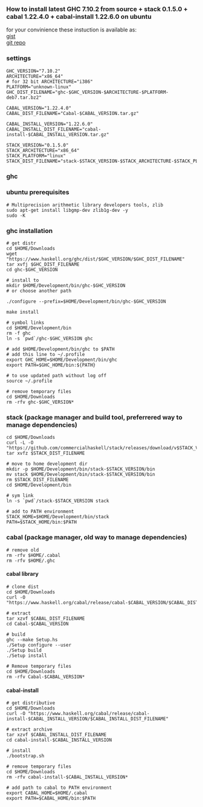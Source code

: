 ### How to install latest GHC 7.10.2 from source  + stack 0.1.5.0 + cabal 1.22.4.0 + cabal-install 1.22.6.0 on ubuntu

for your convinience these instuction is available as:  
[gist](https://gist.github.com/yantonov/10083524)  
[git repo](https://github.com/yantonov/install-ghc)

### settings

    GHC_VERSION="7.10.2"  
    ARCHITECTURE="x86_64"  
    # for 32 bit ARCHITECTURE="i386"      
    PLATFORM="unknown-linux"  
    GHC_DIST_FILENAME="ghc-$GHC_VERSION-$ARCHITECTURE-$PLATFORM-deb7.tar.bz2"
    
    CABAL_VERSION="1.22.4.0"
    CABAL_DIST_FILENAME="Cabal-$CABAL_VERSION.tar.gz"

    CABAL_INSTALL_VERSION="1.22.6.0"
    CABAL_INSTALL_DIST_FILENAME="cabal-install-$CABAL_INSTALL_VERSION.tar.gz"

    STACK_VERSION="0.1.5.0"  
    STACK_ARCHITECTURE="x86_64"  
    STACK_PLATFORM="linux"  
    STACK_DIST_FILENAME="stack-$STACK_VERSION-$STACK_ARCHITECTURE-$STACK_PLATFORM.tar.gz"  

### ghc

### ubuntu prerequisites

    # Multiprecision arithmetic library developers tools, zlib  
    sudo apt-get install libgmp-dev zlib1g-dev -y  
    sudo -K

### ghc installation

    # get distr  
    cd $HOME/Downloads
    wget "https://www.haskell.org/ghc/dist/$GHC_VERSION/$GHC_DIST_FILENAME"  
    tar xvfj $GHC_DIST_FILENAME  
    cd ghc-$GHC_VERSION  

    # install to  
    mkdir $HOME/Development/bin/ghc-$GHC_VERSION  
    # or choose another path
    
    ./configure --prefix=$HOME/Development/bin/ghc-$GHC_VERSION  
    
    make install

    # symbol links  
    cd $HOME/Development/bin
    rm -f ghc
    ln -s `pwd`/ghc-$GHC_VERSION ghc  
    
    # add $HOME/Development/bin/ghc to $PATH  
    # add this line to ~/.profile  
    export GHC_HOME=$HOME/Development/bin/ghc  
    export PATH=$GHC_HOME/bin:${PATH}
    
    # to use updated path without log off
    source ~/.profile
    
    # remove temporary files  
    cd $HOME/Downloads  
    rm -rfv ghc-$GHC_VERSION*

### stack (package manager and build tool, preferrered way to manage dependencies)

    cd $HOME/Downloads  
    curl -L -O "https://github.com/commercialhaskell/stack/releases/download/v$STACK_VERSION/$STACK_DIST_FILENAME"  
    tar xvfz $STACK_DIST_FILENAME
    
    # move to home development dir  
    mkdir -p $HOME/Development/bin/stack-$STACK_VERSION/bin
    mv stack $HOME/Development/bin/stack-$STACK_VERSION/bin
    rm $STACK_DIST_FILENAME  
    cd $HOME/Development/bin  
    
    # sym link  
    ln -s `pwd`/stack-$STACK_VERSION stack  

    # add to PATH environment  
    STACK_HOME=$HOME/Development/bin/stack  
    PATH=$STACK_HOME/bin:$PATH  


### cabal (package manager, old way to manage dependencies)

    # remove old  
    rm -rfv $HOME/.cabal
    rm -rfv $HOME/.ghc

#### cabal library

    # clone dist  
    cd $HOME/Downloads  
    curl -O "https://www.haskell.org/cabal/release/cabal-$CABAL_VERSION/$CABAL_DIST_FILENAME"  
    
    # extract   
    tar xzvf $CABAL_DIST_FILENAME  
    cd Cabal-$CABAL_VERSION  
    
    # build
    ghc --make Setup.hs
    ./Setup configure --user
    ./Setup build
    ./Setup install
    
    # Remove temporary files
    cd $HOME/Downloads
    rm -rfv Cabal-$CABAL_VERSION*

#### cabal-install

    # get distributive  
    cd $HOME/Downloads  
    curl -O "https://www.haskell.org/cabal/release/cabal-install-$CABAL_INSTALL_VERSION/$CABAL_INSTALL_DIST_FILENAME"  
    
    # extract archive  
    tar xzvf $CABAL_INSTALL_DIST_FILENAME  
    cd cabal-install-$CABAL_INSTALL_VERSION  
    
    # install  
    ./bootstrap.sh
    
    # remove temporary files  
    cd $HOME/Downloads  
    rm -rfv cabal-install-$CABAL_INSTALL_VERSION*  
    
    # add path to cabal to PATH environment
    export CABAL_HOME=$HOME/.cabal
    export PATH=$CABAL_HOME/bin:$PATH


